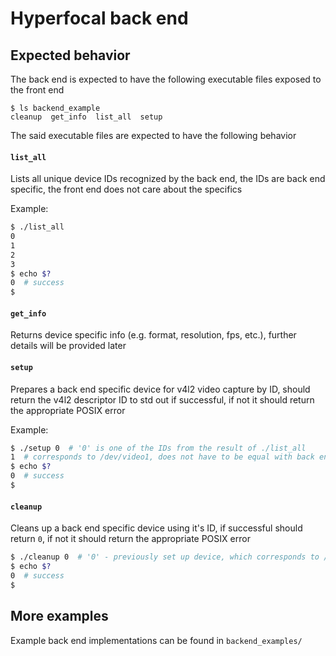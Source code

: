 # Hyperfocal back end
## Expected behavior
The back end is expected to have the following executable files exposed to the front end
```
$ ls backend_example
cleanup  get_info  list_all  setup
```

The said executable files are expected to have the following behavior


#### `list_all`

Lists all unique device IDs recognized by the back end, the IDs are back end specific, the front end does not care about the specifics

Example:
```bash
$ ./list_all
0
1
2
3
$ echo $?
0  # success
$
```

#### `get_info`

Returns device specific info (e.g. format, resolution, fps, etc.), further details will be provided later

#### `setup`

Prepares a back end specific device for v4l2 video capture by ID, should return the v4l2 descriptor ID to std out if successful, if not it should return the appropriate POSIX error

Example:
```bash
$ ./setup 0  # '0' is one of the IDs from the result of ./list_all
1  # corresponds to /dev/video1, does not have to be equal with back end ID
$ echo $?
0  # success
$
```

#### `cleanup`

Cleans up a back end specific device using it's ID, if successful should return `0`, if not it should return the appropriate POSIX error

```bash
$ ./cleanup 0  # '0' - previously set up device, which corresponds to /dev/video1
$ echo $?
0  # success
$
```

## More examples
Example back end implementations can be found in `backend_examples/`